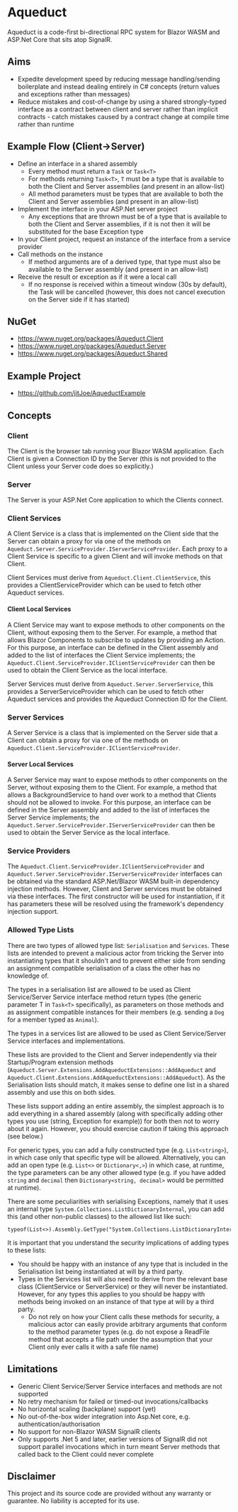 # Aqueduct

Aqueduct is a code-first bi-directional RPC system for Blazor WASM and ASP.Net Core that sits atop SignalR.

## Aims
 - Expedite development speed by reducing message handling/sending boilerplate and instead dealing entirely in C# concepts (return values and exceptions rather than messages)
 - Reduce mistakes and cost-of-change by using a shared strongly-typed interface as a contract between client and server rather than implicit contracts - catch mistakes caused by a contract change at compile time rather than runtime

## Example Flow (Client->Server)
 - Define an interface in a shared assembly
   - Every method must return a `Task` or `Task<T>`
   - For methods returning `Task<T>`, `T` must be a type that is available to both the Client and Server assemblies (and present in an allow-list)
   - All method parameters must be types that are available to both the Client and Server assemblies (and present in an allow-list)
 - Implement the interface in your ASP.Net server project
   - Any exceptions that are thrown must be of a type that is available to both the Client and Server assemblies, if it is not then it will be substituted for the base Exception type
 - In your Client project, request an instance of the interface from a service provider
 - Call methods on the instance
   - If method arguments are of a derived type, that type must also be available to the Server assembly (and present in an allow-list)
 - Receive the result or exception as if it were a local call
   - If no response is received within a timeout window (30s by default), the Task will be cancelled (however, this does not cancel execution on the Server side if it has started)
 
## NuGet
 - https://www.nuget.org/packages/Aqueduct.Client
 - https://www.nuget.org/packages/Aqueduct.Server
 - https://www.nuget.org/packages/Aqueduct.Shared

## Example Project
 - https://github.com/jitJoe/AqueductExample

## Concepts

### Client
The Client is the browser tab running your Blazor WASM application.  Each Client is given a Connection ID by the Server (this is not provided to the Client unless your Server code does so explicitly.)

### Server
The Server is your ASP.Net Core application to which the Clients connect.

### Client Services
A Client Service is a class that is implemented on the Client side that the Server can obtain a proxy for via one of the methods on `Aqueduct.Server.ServiceProvider.IServerServiceProvider`.  Each proxy to a Client Service is specific to a given Client and will invoke methods on that Client.

Client Services must derive from `Aqueduct.Client.ClientService`, this provides a ClientServiceProvider which can be used to fetch other Aqueduct services.

#### Client Local Services
A Client Service may want to expose methods to other components on the Client, without exposing them to the Server.  For example, a method that allows Blazor Components to subscribe to updates by providing an Action.  For this purpose, an interface can be defined in the Client assembly and added to the list of interfaces the Client Service implements; the `Aqueduct.Client.ServiceProvider.IClientServiceProvider` can then be used to obtain the Client Service as the local interface.

Server Services must derive from `Aqueduct.Server.ServerService`, this provides a ServerServiceProvider which can be used to fetch other Aqueduct services and provides the Aqueduct Connection ID for the Client.

### Server Services
A Server Service is a class that is implemented on the Server side that a Client can obtain a proxy for via one of the methods on `Aqueduct.Client.ServiceProvider.IClientServiceProvider`.

#### Server Local Services
A Server Service may want to expose methods to other components on the Server, without exposing them to the Client.  For example, a method that allows a BackgroundService to hand over work to a method that Clients should not be allowed to invoke.  For this purpose, an interface can be defined in the Server assembly and added to the list of interfaces the Server Service implements; the `Aqueduct.Server.ServiceProvider.IServerServiceProvider` can then be used to obtain the Server Service as the local interface.

### Service Providers
The `Aqueduct.Client.ServiceProvider.IClientServiceProvider` and `Aqueduct.Server.ServiceProvider.IServerServiceProvider` interfaces can be obtained via the standard ASP.Net/Blazor WASM built-in dependency injection methods.  However, Client and Server services must be obtained via these interfaces.  The first constructor will be used for instantiation, if it has parameters these will be resolved using the framework's dependency injection support.

### Allowed Type Lists
There are two types of allowed type list: `Serialisation` and `Services`.  These lists are intended to prevent a malicious actor from tricking the Server into instantiating types that it shouldn't and to prevent either side from sending an assignment compatible serialisation of a class the other has no knowledge of.

The types in a serialisation list are allowed to be used as Client Service/Server Service interface method return types (the generic parameter T in `Task<T>` specifically), as parameters on those methods and as assignment compatible instances for their members (e.g. sending a `Dog` for a member typed as `Animal`).

The types in a services list are allowed to be used as Client Service/Server Service interfaces and implementations.

These lists are provided to the Client and Server independently via their Startup/Program extension methods (`Aqueduct.Server.Extensions.AddAqueductExtensions::AddAqueduct` and `Aqueduct.Client.Extensions.AddAqueductExtensions::AddAqueduct`).  As the Serialisation lists should match, it makes sense to define one list in a shared assembly and use this on both sides.

These lists support adding an entire assembly, the simplest approach is to add everything in a shared assembly (along with specifically adding other types you use (string, Exception for example)) for both then not to worry about it again.  However, you should exercise caution if taking this approach (see below.)

For generic types, you can add a fully constructed type (e.g. `List<string>`), in which case only that specific type will be allowed.  Alternatively, you can add an open type (e.g. `List<>` or `Dictionary<,>`) in which case, at runtime, the type parameters can be any other allowed type (e.g. if you have added `string` and `decimal` then `Dictionary<string, decimal>` would be permitted at runtime).

There are some peculiarities with serialising Exceptions, namely that it uses an internal type `System.Collections.ListDictionaryInternal`, you can add this (and other non-public classes) to the allowed list like such:

```
typeof(List<>).Assembly.GetType("System.Collections.ListDictionaryInternal")
```

It is important that you understand the security implications of adding types to these lists:
 - You should be happy with an instance of any type that is included in the Serialisation list being instantiated at will by a third party.
 - Types in the Services list will also need to derive from the relevant base class (ClientService or ServerService) or they will never be instantiated.  However, for any types this applies to you should be happy with methods being invoked on an instance of that type at will by a third party.
   - Do not rely on how your Client calls these methods for security, a malicious actor can easily provide arbitrary arguments that conform to the method parameter types (e.g. do not expose a ReadFile method that accepts a file path under the assumption that your Client only ever calls it with a safe file name)

## Limitations
 - Generic Client Service/Server Service interfaces and methods are not supported
 - No retry mechanism for failed or timed-out invocations/callbacks
 - No horizontal scaling (backplane) support (yet)
 - No out-of-the-box wider integration into Asp.Net core, e.g. authentication/authorisation
 - No support for non-Blazor WASM SignalR clients
 - Only supports .Net 5 and later, earlier versions of SignalR did not support parallel invocations which in turn meant Server methods that called back to the Client could never complete

## Disclaimer
This project and its source code are provided without any warranty or guarantee.  No liability is accepted for its use.
